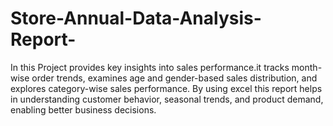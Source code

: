# Store-Annual-Data-Analysis-Report-
In this Project provides key insights into sales performance.it tracks month-wise order trends, examines age and gender-based sales distribution, and explores category-wise sales performance. By using excel this report helps in understanding customer behavior, seasonal trends, and product demand, enabling better business decisions.
